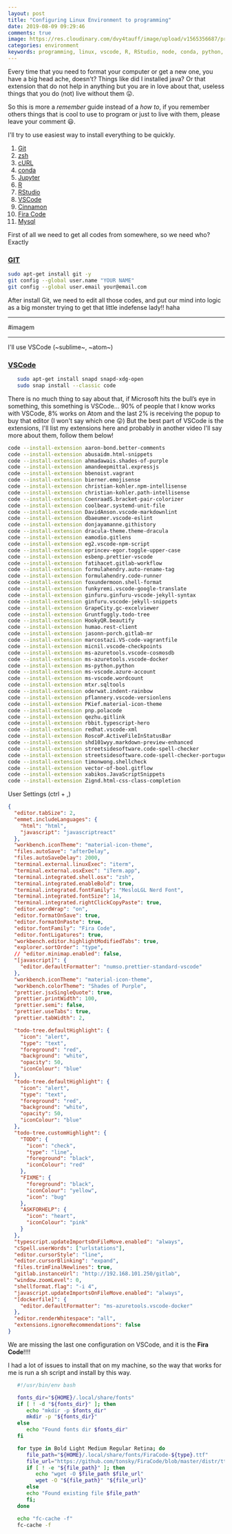 ```yaml
---
layout: post
title: "Configuring Linux Environment to programming"
date: 2019-08-09 09:29:46
comments: true
image: https://res.cloudinary.com/dvy4tauff/image/upload/v1565356687/preview_configuring_linux_environment_to_programming_p1oia4.jpg
categories: environment
keywords: programming, linux, vscode, R, RStudio, node, conda, python, jupyter, Fira Code, java
---
```


Every time that you need to format your computer or get a new one, you have a big head ache, doesn't? Things like did I installed java? Or that extension that do not help in anything but you are in love about that, useless things that you do (not) live without them 😛.

So this is more a _remember_ guide instead of a _how to_, if you remember others things that is cool to use to program or just to live with them, please leave your comment 😃.

I'll try to use easiest way to install everything to be quickly.

1. [Git](#git)
2. [zsh](#zsh)
3. [cURL](#curl)
4. [conda](#conda)
5. [Jupyter](#jupyter)
6. [R](#r)
7. [RStudio](#rstudio)
8. [VSCode](#vscode)
9. [Cinnamon](#cinnamon)
10. [Fira Code](#firacode)
11. [Mysql](#mysql)

First of all we need to get all codes from somewhere, so we need who? Exactly

### [GIT](https://git-scm.com/download/linux)

```bash
sudo apt-get install git -y
git config --global user.name "YOUR NAME"
git config --global user.email your@email.com
```

After install Git, we need to edit all those codes, and put our mind into logic as a big monster trying to get that little indefense lady!! haha

---

#imagem

---

I'll use VSCode (~sublime~, ~atom~)

### [VSCode](https://code.visualstudio.com/)

```bash
   sudo apt-get install snapd snapd-xdg-open
   sudo snap install --classic code
```

There is no much thing to say about that, if Microsoft hits the bull’s eye in something, this something is VSCode... 90% of people that I know works with VSCode, 8% works on Atom and the last 2% is receiving the popup to buy that editor (I won't say which one 😛)
But the best part of VSCode is the extensions, I'll list my extensions here and probably in another video I'll say more about them, follow them below!

```bash
code --install-extension aaron-bond.better-comments
code --install-extension abusaidm.html-snippets
code --install-extension ahmadawais.shades-of-purple
code --install-extension amandeepmittal.expressjs
code --install-extension bbenoist.vagrant
code --install-extension bierner.emojisense
code --install-extension christian-kohler.npm-intellisense
code --install-extension christian-kohler.path-intellisense
code --install-extension CoenraadS.bracket-pair-colorizer
code --install-extension coolbear.systemd-unit-file
code --install-extension DavidAnson.vscode-markdownlint
code --install-extension dbaeumer.vscode-eslint
code --install-extension donjayamanne.githistory
code --install-extension dracula-theme.theme-dracula
code --install-extension eamodio.gitlens
code --install-extension eg2.vscode-npm-script
code --install-extension eprincev-egor.toggle-upper-case
code --install-extension esbenp.prettier-vscode
code --install-extension fatihacet.gitlab-workflow
code --install-extension formulahendry.auto-rename-tag
code --install-extension formulahendry.code-runner
code --install-extension foxundermoon.shell-format
code --install-extension funkyremi.vscode-google-translate
code --install-extension ginfuru.ginfuru-vscode-jekyll-syntax
code --install-extension ginfuru.vscode-jekyll-snippets
code --install-extension GrapeCity.gc-excelviewer
code --install-extension Gruntfuggly.todo-tree
code --install-extension HookyQR.beautify
code --install-extension humao.rest-client
code --install-extension jasonn-porch.gitlab-mr
code --install-extension marcostazi.VS-code-vagrantfile
code --install-extension micnil.vscode-checkpoints
code --install-extension ms-azuretools.vscode-cosmosdb
code --install-extension ms-azuretools.vscode-docker
code --install-extension ms-python.python
code --install-extension ms-vscode.azure-account
code --install-extension ms-vscode.wordcount
code --install-extension mtxr.sqltools
code --install-extension oderwat.indent-rainbow
code --install-extension pflannery.vscode-versionlens
code --install-extension PKief.material-icon-theme
code --install-extension pnp.polacode
code --install-extension qezhu.gitlink
code --install-extension rbbit.typescript-hero
code --install-extension redhat.vscode-xml
code --install-extension RoscoP.ActiveFileInStatusBar
code --install-extension shd101wyy.markdown-preview-enhanced
code --install-extension streetsidesoftware.code-spell-checker
code --install-extension streetsidesoftware.code-spell-checker-portuguese-brazilian
code --install-extension timonwong.shellcheck
code --install-extension vector-of-bool.gitflow
code --install-extension xabikos.JavaScriptSnippets
code --install-extension Zignd.html-css-class-completion
```

User Settings (ctrl + ,)

```json
{
  "editor.tabSize": 2,
  "emmet.includeLanguages": {
    "html": "html",
    "javascript": "javascriptreact"
  },
  "workbench.iconTheme": "material-icon-theme",
  "files.autoSave": "afterDelay",
  "files.autoSaveDelay": 2000,
  "terminal.external.linuxExec": "iterm",
  "terminal.external.osxExec": "iTerm.app",
  "terminal.integrated.shell.osx": "zsh",
  "terminal.integrated.enableBold": true,
  "terminal.integrated.fontFamily": "MesloLGL Nerd Font",
  "terminal.integrated.fontSize": 14,
  "terminal.integrated.rightClickCopyPaste": true,
  "editor.wordWrap": "on",
  "editor.formatOnSave": true,
  "editor.formatOnPaste": true,
  "editor.fontFamily": "Fira Code",
  "editor.fontLigatures": true,
  "workbench.editor.highlightModifiedTabs": true,
  "explorer.sortOrder": "type",
  // "editor.minimap.enabled": false,
  "[javascript]": {
    "editor.defaultFormatter": "numso.prettier-standard-vscode"
  },
  "workbench.iconTheme": "material-icon-theme",
  "workbench.colorTheme": "Shades of Purple",
  "prettier.jsxSingleQuote": true,
  "prettier.printWidth": 100,
  "prettier.semi": false,
  "prettier.useTabs": true,
  "prettier.tabWidth": 2,

  "todo-tree.defaultHighlight": {
    "icon": "alert",
    "type": "text",
    "foreground": "red",
    "background": "white",
    "opacity": 50,
    "iconColour": "blue"
  },
  "todo-tree.defaultHighlight": {
    "icon": "alert",
    "type": "text",
    "foreground": "red",
    "background": "white",
    "opacity": 50,
    "iconColour": "blue"
  },
  "todo-tree.customHighlight": {
    "TODO": {
      "icon": "check",
      "type": "line",
      "foreground": "black",
      "iconColour": "red"
    },
    "FIXME": {
      "foreground": "black",
      "iconColour": "yellow",
      "icon": "bug"
    },
    "ASKFORHELP": {
      "icon": "heart",
      "iconColour": "pink"
    }
  },
  "typescript.updateImportsOnFileMove.enabled": "always",
  "cSpell.userWords": ["urlstations"],
  "editor.cursorStyle": "line",
  "editor.cursorBlinking": "expand",
  "files.trimFinalNewlines": true,
  "gitlab.instanceUrl": "http://192.168.101.250/gitlab",
  "window.zoomLevel": 0,
  "shellformat.flag": "-i 4",
  "javascript.updateImportsOnFileMove.enabled": "always",
  "[dockerfile]": {
    "editor.defaultFormatter": "ms-azuretools.vscode-docker"
  },
  "editor.renderWhitespace": "all",
  "extensions.ignoreRecommendations": false
}
```

We are missing the last one configuration on VSCode, and it is the **Fira Code**!!!!

I had a lot of issues to install that on my machine, so the way that works for me is run a sh script and install by this way.

```bash
   #!/usr/bin/env bash

   fonts_dir="${HOME}/.local/share/fonts"
   if [ ! -d "${fonts_dir}" ]; then
      echo "mkdir -p $fonts_dir"
      mkdir -p "${fonts_dir}"
   else
      echo "Found fonts dir $fonts_dir"
   fi

   for type in Bold Light Medium Regular Retina; do
      file_path="${HOME}/.local/share/fonts/FiraCode-${type}.ttf"
      file_url="https://github.com/tonsky/FiraCode/blob/master/distr/ttf/FiraCode-${type}.ttf?raw=true"
      if [ ! -e "${file_path}" ]; then
         echo "wget -O $file_path $file_url"
         wget -O "${file_path}" "${file_url}"
      else
      echo "Found existing file $file_path"
      fi;
   done

   echo "fc-cache -f"
   fc-cache -f
```
